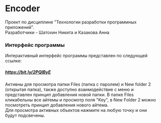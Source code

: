 # Encoder
Проект по дисциплине "Технологии разработки программных приложений".  
Разработчики - Шатохин Никита и Казакова Анна 

### Интерфейс программы 
Интерактивный интерфейс программы представлен по следующей ссылке:
##### *https://bit.ly/2PQlByE* 
Активны для просмотра папки Files (папка с паролем) и New folder 2 (открытая папка), также доступно взаимодействие с меню и представлен принцип добавления новой папки. В папке Files кликабельны все айтемы и просмотр поля "Key", в New Folder 2 можно посмотреть принцип добавления нового айтема.  
Для просмотра активных объектов нажмите на любую точку и они будут подсвечены.